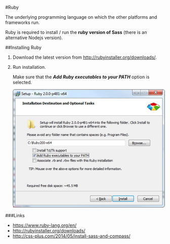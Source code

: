 #Ruby

The underlying programming language on which the other platforms and frameworks run.

Ruby is required to install / run the **ruby version of Sass** (there is an alternative Nodejs version).

##Installing Ruby
1. Download the latest version from http://rubyinstaller.org/downloads/.
2. Run installation.

    Make sure that the ***Add Ruby executables to your PATH*** option is selected.

    ![Ruby install instructions](img/ruby-install-windows.jpg "abcd")


###Links
- https://www.ruby-lang.org/en/
- http://rubyinstaller.org/downloads/
- http://css-plus.com/2014/05/install-sass-and-compass/
